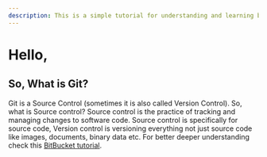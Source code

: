 ```yaml
---
description: This is a simple tutorial for understanding and learning baiscs of Git.
---
```


# Hello,

## So, What is Git? 

Git is a Source Control \(sometimes it is also called Version Control\). So, what is Source control?  Source control is the practice of tracking and managing changes to software code. Source control is specifically for source code, Version control is versioning everything not just source code like  images, documents, binary data etc. For better deeper understanding check this [BitBucket tutorial](https://www.atlassian.com/git/tutorials/what-is-version-control).







